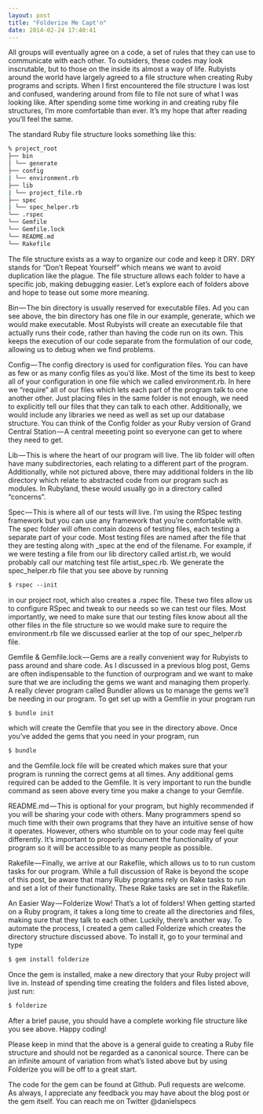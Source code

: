 ```yaml
---
layout: post
title: "Folderize Me Capt'n"
date: 2014-02-24 17:40:41
---
```


All groups will eventually agree on a code, a set of rules that they can use to communicate with each other. To outsiders, these codes may look inscrutable, but to those on the inside its almost a way of life. Rubyists around the world have largely agreed to a file structure when creating Ruby programs and scripts. When I first encountered the file structure I was lost and confused, wandering around from file to file not sure of what I was looking like. After spending some time working in and creating ruby file structures, I’m more comfortable than ever. It’s my hope that after reading you’ll feel the same.

The standard Ruby file structure looks something like this:

```bash
% project_root
├── bin
│ └── generate
├── config
| └── environment.rb
├── lib
| └── project_file.rb
├── spec
| └── spec_helper.rb
└── .rspec
└── Gemfile
└── Gemfile.lock
└── README.md
└── Rakefile
```
The file structure exists as a way to organize our code and keep it DRY. DRY stands for “Don’t Repeat Yourself” which means we want to avoid duplication like the plague. The file structure allows each folder to have a specific job, making debugging easier. Let’s explore each of folders above and hope to tease out some more meaning.

Bin — The bin directory is usually reserved for executable files. Ad you can see above, the bin directory has one file in our example, generate, which we would make executable. Most Rubyists will create an executable file that actually runs their code, rather than having the code run on its own. This keeps the execution of our code separate from the formulation of our code, allowing us to debug when we find problems.

Config — The config directory is used for configuration files. You can have as few or as many config files as you’d like. Most of the time its best to keep all of your configuration in one file which we called environment.rb. In here we “require” all of our files which lets each part of the program talk to one another other. Just placing files in the same folder is not enough, we need to explicitly tell our files that they can talk to each other. Additionally, we would include any libraries we need as well as set up our database structure. You can think of the Config folder as your Ruby version of Grand Central Station — A central meeeting point so everyone can get to where they need to get.

Lib — This is where the heart of our program will live. The lib folder will often have many subdirectories, each relating to a different part of the program. Additionally, while not pictured above, there may additional folders in the lib directory which relate to abstracted code from our program such as modules. In Rubyland, these would usually go in a directory called “concerns”.

Spec — This is where all of our tests will live. I’m using the RSpec testing framework but you can use any framework that you’re comfortable with. The spec folder will often contain dozens of testing files, each testing a separate part of your code. Most testing files are named after the file that they are testing along with _spec at the end of the filename. For example, if we were testing a file from our lib directory called artist.rb, we would probably call our matching test file artist_spec.rb. We generate the spec_helper.rb file that you see above by running

```bash
$ rspec --init
```
in our project root, which also creates a .rspec file. These two files allow us to configure RSpec and tweak to our needs so we can test our files. Most importantly, we need to make sure that our testing files know about all the other files in the file structure so we would make sure to require the environment.rb file we discussed earlier at the top of our spec_helper.rb file.

Gemfile & Gemfile.lock — Gems are a really convenient way for Rubyists to pass around and share code. As I discussed in a previous blog post, Gems are often indispensable to the function of ourprogram and we want to make sure that we are including the gems we want and managing them properly. A really clever program called Bundler allows us to manage the gems we’ll be needing in our program. To get set up with a Gemfile in your program run

```bash
$ bundle init
```
which will create the Gemfile that you see in the directory above. Once you’ve added the gems that you need in your program, run

```bash
$ bundle
```
and the Gemfile.lock file will be created which makes sure that your program is running the correct gems at all times. Any additional gems required can be added to the Gemfile. It is very important to run the bundle command as seen above every time you make a change to your Gemfile.

README.md — This is optional for your program, but highly recommended if you will be sharing your code with others. Many programmers spend so much time with their own programs that they have an intuitive sense of how it operates. However, others who stumble on to your code may feel quite differently. It’s important to properly document the functionality of your program so it will be accessible to as many people as possible.

Rakefile — Finally, we arrive at our Rakefile, which allows us to to run custom tasks for our program. While a full discussion of Rake is beyond the scope of this post, be aware that many Ruby programs rely on Rake tasks to run and set a lot of their functionality. These Rake tasks are set in the Rakefile.

An Easier Way — Folderize
Wow! That’s a lot of folders! When getting started on a Ruby program, it takes a long time to create all the directories and files, making sure that they talk to each other. Luckily, there’s another way. To automate the process, I created a gem called Folderize which creates the directory structure discussed above. To install it, go to your terminal and type

```bash
$ gem install folderize
```
Once the gem is installed, make a new directory that your Ruby project will live in. Instead of spending time creating the folders and files listed above, just run:

```bash
$ folderize
```
After a brief pause, you should have a complete working file structure like you see above. Happy coding!

Please keep in mind that the above is a general guide to creating a Ruby file structure and should not be regarded as a canonical source. There can be an infinite amount of variation from what’s listed above but by using Folderize you will be off to a great start.

The code for the gem can be found at Github. Pull requests are welcome. As always, I appreciate any feedback you may have about the blog post or the gem itself. You can reach me on Twitter @danielspecs